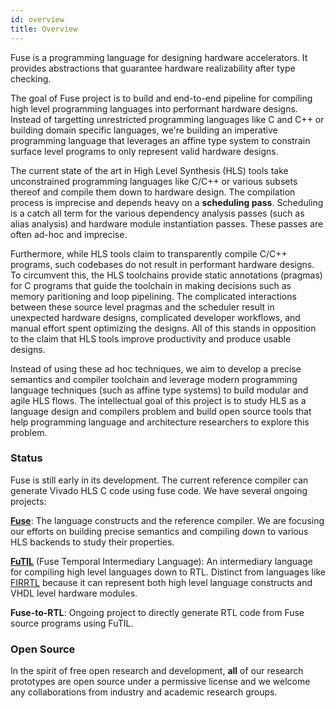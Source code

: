 ```yaml
---
id: overview
title: Overview
---
```


Fuse is a programming language for designing hardware accelerators.  It
provides abstractions that guarantee hardware realizability after type
checking.

The goal of Fuse project is to build and end-to-end pipeline for compiling
high level programming languages into performant hardware designs. Instead
of targetting unrestricted programming languages like C and C++ or building
domain specific languages, we're building an imperative programming language
that leverages an affine type system to constrain surface level programs to
only represent valid hardware designs.

The current state of the art in High Level Synthesis (HLS) tools take unconstrained
programming languages like C/C++ or various subsets thereof and compile them
down to hardware design. The compilation process is imprecise and depends
heavy on a **scheduling pass**. Scheduling is a catch all term for the various
dependency analysis passes (such as alias analysis) and hardware module
instantiation passes. These passes are often ad-hoc and imprecise.

Furthermore, while HLS tools claim to transparently compile C/C++ programs,
such codebases do not result in performant hardware designs. To circumvent
this, the HLS toolchains provide static annotations (pragmas) for C programs
that guide the toolchain in making decisions such as memory paritioning and
loop pipelining. The complicated interactions between these source level
pragmas and the scheduler result in unexpected hardware designs, complicated
developer workflows, and manual effort spent optimizing the designs. All of
this stands in opposition to the claim that HLS tools improve productivity and
produce usable designs.

Instead of using these ad hoc techniques, we aim to develop a precise semantics
and compiler toolchain and leverage modern programming language techniques (such
as affine type systems) to build modular and agile HLS flows. The intellectual
goal of this project is to study HLS as a language design and compilers problem
and build open source tools that help programming language and architecture
researchers to explore this problem.

### Status

Fuse is still early in its development. The current reference compiler can
generate Vivado HLS C code using fuse code. We have several ongoing projects:

[**Fuse**][repo]: The language constructs and the reference compiler. We are
focusing our efforts on building precise semantics and compiling
down to various HLS backends to study their properties.

[**FuTIL**][futil-repo] (Fuse Temporal Intermediary Language): An intermediary language for compiling high level
languages down to RTL. Distinct from languages like [FIRRTL][firrtl] because
it can represent both high level language constructs and VHDL level hardware
modules.

**Fuse-to-RTL**: Ongoing project to directly generate RTL code from Fuse source
programs using FuTIL.

### Open Source

In the spirit of free open research and development, **all** of our research
prototypes are open source under a permissive license and we welcome any
collaborations from industry and academic research groups.

[repo]: https://github.com/cucapra/seashell
[futil-repo]: https://github.com/sgpthomas/futil
[firrtl]: https://github.com/freechipsproject/firrtl
